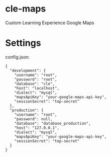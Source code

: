 # cle-maps
Custom Learning Experience Google Maps

# Settings
config.json:
```
{
  "development": {
    "username": "root",
    "password": "root",
    "database": "cle",
    "host": "localhost",
    "dialect": "mysql",
    "mapsApiKey": "your-google-maps-api-key",
    "sessionSecret": "top-secret"
  },
  "production": {
    "username": "root",
    "password": null,
    "database": "database_production",
    "host": "127.0.0.1",
    "dialect": "mysql",
    "mapsApiKey": "your-google-maps-api-key",
    "sessionSecret": "top-secret"
  }
}
```
